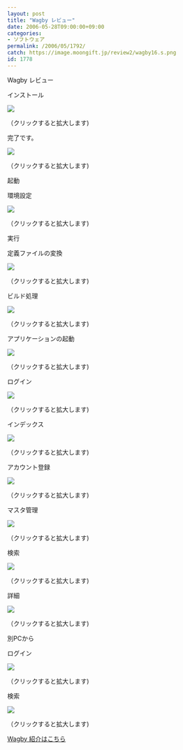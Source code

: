 ```yaml
---
layout: post
title: "Wagby レビュー"
date: 2006-05-28T09:00:00+09:00
categories:
- ソフトウェア
permalink: /2006/05/1792/
catch: https://image.moongift.jp/review2/wagby16.s.png
id: 1778
---
```

Wagby レビュー  
<!--more-->

インストール

  

[![](https://image.moongift.jp/review2/wagby1.s.png)](https://image.moongift.jp/review2/wagby1.png)  
  
（クリックすると拡大します)

  

完了です。

  

[![](https://image.moongift.jp/review2/wagby2.s.png)](https://image.moongift.jp/review2/wagby2.png)  
  
（クリックすると拡大します)

  

起動

  

環境設定

  

[![](https://image.moongift.jp/review2/wagby3.s.png)](https://image.moongift.jp/review2/wagby3.png)  
  
（クリックすると拡大します)

  

実行

  

定義ファイルの変換

  

[![](https://image.moongift.jp/review2/wagby10.s.png)](https://image.moongift.jp/review2/wagby10.png)  
  
（クリックすると拡大します)

  

ビルド処理

  

[![](https://image.moongift.jp/review2/wagby11.s.png)](https://image.moongift.jp/review2/wagby11.png)  
  
（クリックすると拡大します)

  

アプリケーションの起動

  

[![](https://image.moongift.jp/review2/wagby12.s.png)](https://image.moongift.jp/review2/wagby12.png)  
  
（クリックすると拡大します)

  

ログイン

  

[![](https://image.moongift.jp/review2/wagby14.s.png)](https://image.moongift.jp/review2/wagby14.png)  
  
（クリックすると拡大します)

  

インデックス

  

[![](https://image.moongift.jp/review2/wagby16.s.png)](https://image.moongift.jp/review2/wagby16.png)  
  
（クリックすると拡大します)

  

アカウント登録

  

[![](https://image.moongift.jp/review2/wagby15.s.png)](https://image.moongift.jp/review2/wagby15.png)  
  
（クリックすると拡大します)

  

マスタ管理

  

[![](https://image.moongift.jp/review2/wagby17.s.png)](https://image.moongift.jp/review2/wagby17.png)  
  
（クリックすると拡大します)

  

検索

  

[![](https://image.moongift.jp/review2/wagby18.s.png)](https://image.moongift.jp/review2/wagby18.png)  
  
（クリックすると拡大します)

  

詳細

  

[![](https://image.moongift.jp/review2/wagby19.s.png)](https://image.moongift.jp/review2/wagby19.png)  
  
（クリックすると拡大します)

  

別PCから

  

ログイン

  

[![](https://image.moongift.jp/review2/wagby20.s.png)](https://image.moongift.jp/review2/wagby20.png)  
  
（クリックすると拡大します)

  

検索

  

[![](https://image.moongift.jp/review2/wagby21.s.png)](https://image.moongift.jp/review2/wagby21.png)  
  
（クリックすると拡大します)

  

[Wagby 紹介はこちら](http://fw.moongift.jp/intro/i-1787.html)

